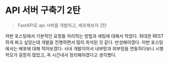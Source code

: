 # API 서버 구축기 2탄


> FastAPI로 api 서버를 개발하고, 배포해보자 2탄

<!--more-->

저번 포스팅에서 기본적인 요청들 처리하는 방법과 세팅에 대해서 적었다. 최대한 REST하게 짜고 싶었는데 개발을 진행하면서 많이 희석된 것 같다. 반성해야겠다. 이번 포스팅에서는 배포에 대해 적어보겠다. 사내 개발이어서 내부망과 외부망을 연동하다보니 시행착오가 굉장히 많았고, 꼭 시간내서 정리해야겠다고 생각했다.

